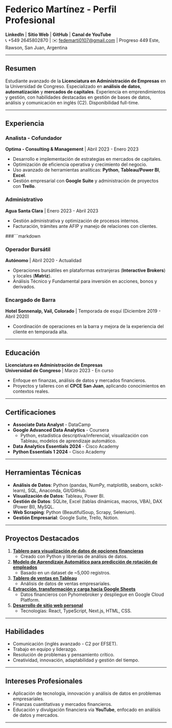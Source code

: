# Federico Martínez - Perfil Profesional

**LinkedIn** | **Sitio Web** | **GitHub** | **Canal de YouTube**  
📞 +549 2645802870 | ✉️ [fedemarti0107@gmail.com](mailto:fedemarti0107@gmail.com) | Progreso 449 Este, Rawson, San Juan, Argentina

---

## Resumen
Estudiante avanzado de la **Licenciatura en Administración de Empresas** en la Universidad de Congreso. Especializado en **análisis de datos**, **automatización** y **mercados de capitales**. Experiencia en emprendimientos y gestión, con habilidades destacadas en gestión de bases de datos, análisis y comunicación en inglés (C2). Disponibilidad full-time.

---

## Experiencia

### Analista - Cofundador  
**Optima - Consulting & Management** | Abril 2023 - Enero 2023 
- Desarrollo e implementación de estrategias en mercados de capitales.  
- Optimización de eficiencia operativa y crecimiento del negocio.  
- Uso avanzado de herramientas analíticas: **Python**, **Tableau/Power BI**, **Excel**.  
- Gestión empresarial con **Google Suite** y administración de proyectos con **Trello**.

### Administrativo  
**Agua Santa Clara** | Enero 2023 - Abril 2023  
- Gestión administrativa y optimización de procesos internos.  
- Facturación, trámites ante AFIP y manejo de relaciones con clientes.

###```markdown
### Operador Bursátil  
**Autónomo** | Abril 2020 - Actualidad  
- Operaciones bursátiles en plataformas extranjeras (**Interactive Brokers**) y locales (**Matriz**).  
- Análisis Técnico y Fundamental para inversión en acciones, bonos y derivados.

### Encargado de Barra  
**Hotel Sonnenalp, Vail, Colorado** | Temporada de esquí (Diciembre 2019 - Abril 2020)  
- Coordinación de operaciones en la barra y mejora de la experiencia del cliente en temporada alta.

---

## Educación
**Licenciatura en Administración de Empresas**  
**Universidad de Congreso** | Marzo 2023 - En curso  
- Enfoque en finanzas, análisis de datos y mercados financieros.  
- Proyectos y talleres con el **CPCE San Juan**, aplicando conocimientos en contextos reales.

---

## Certificaciones
- **Associate Data Analyst** - DataCamp  
- **Google Advanced Data Analytics** - Coursera  
  - Python, estadística descriptiva/inferencial, visualización con Tableau, modelos de aprendizaje automático.  
- **Data Analytics Essentials 2024** - Cisco Academy  
- **Python Essentials 1 2024** - Cisco Academy  

---

## Herramientas Técnicas
- **Análisis de Datos**: Python (pandas, NumPy, matplotlib, seaborn, scikit-learn), SQL, Anaconda, Git/GitHub.  
- **Visualización de Datos**: Tableau, Power BI.  
- **Gestión de Datos**: SQLite, Excel (tablas dinámicas, macros, VBA), DAX (Power BI), MySQL.  
- **Web Scraping**: Python (BeautifulSoup, Scrapy, Selenium).  
- **Gestión Empresarial**: Google Suite, Trello, Notion.

---

## Proyectos Destacados
1. **[Tablero para visualización de datos de opciones financieras](URL)**  
   - Creado con Python y librerías de análisis de datos.  
2. **[Modelo de Aprendizaje Automático para predicción de rotación de empleados](URL)**  
   - Basado en un dataset de ~5,000 registros.  
3. **[Tablero de ventas en Tableau](URL)**  
   - Análisis de datos de ventas empresariales.  
4. **[Extracción, transformación y carga hacia Google Sheets](URL)**  
   - Datos financieros con Pyhomebroker y despliegue en Google Cloud Platform.  
5. **[Desarrollo de sitio web personal](URL)**  
   - Tecnologías: React, TypeScript, Next.js, HTML, CSS.

---

## Habilidades
- Comunicación (inglés avanzado - C2 por EFSET).  
- Trabajo en equipo y liderazgo.  
- Resolución de problemas y pensamiento crítico.  
- Creatividad, innovación, adaptabilidad y gestión del tiempo.

---

## Intereses Profesionales
- Aplicación de tecnología, innovación y análisis de datos en problemas empresariales.  
- Finanzas cuantitativas y mercados financieros.  
- Educación y divulgación financiera vía **YouTube**, enfocado en análisis de datos y mercados.

---
